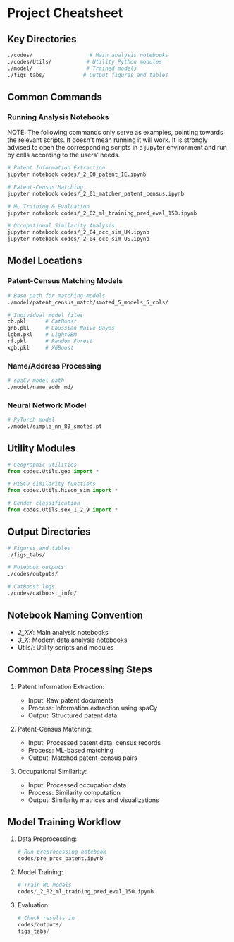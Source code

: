 # Project Cheatsheet

## Key Directories

```bash
./codes/                  # Main analysis notebooks
./codes/Utils/           # Utility Python modules
./model/                 # Trained models
./figs_tabs/            # Output figures and tables
```

## Common Commands

### Running Analysis Notebooks
NOTE: The following commands only serve as examples, pointing towards the relevant scripts. It doesn't mean running it will work. It is strongly advised to open the corresponding scripts in a jupyter environment and run by cells according to the users' needs.
```bash
# Patent Information Extraction
jupyter notebook codes/_2_00_patent_IE.ipynb

# Patent-Census Matching
jupyter notebook codes/_2_01_matcher_patent_census.ipynb

# ML Training & Evaluation
jupyter notebook codes/_2_02_ml_training_pred_eval_150.ipynb

# Occupational Similarity Analysis
jupyter notebook codes/_2_04_occ_sim_UK.ipynb
jupyter notebook codes/_2_04_occ_sim_US.ipynb
```

## Model Locations

### Patent-Census Matching Models
```bash
# Base path for matching models
./model/patent_census_match/smoted_5_models_5_cols/

# Individual model files
cb.pkl      # CatBoost
gnb.pkl     # Gaussian Naive Bayes
lgbm.pkl    # LightGBM
rf.pkl      # Random Forest
xgb.pkl     # XGBoost
```

### Name/Address Processing
```bash
# spaCy model path
./model/name_addr_md/
```

### Neural Network Model
```bash
# PyTorch model
./model/simple_nn_80_smoted.pt
```

## Utility Modules

```python
# Geographic utilities
from codes.Utils.geo import *

# HISCO similarity functions
from codes.Utils.hisco_sim import *

# Gender classification
from codes.Utils.sex_1_2_9 import *
```

## Output Directories

```bash
# Figures and tables
./figs_tabs/

# Notebook outputs
./codes/outputs/

# CatBoost logs
./codes/catboost_info/
```

## Notebook Naming Convention

- _2_XX_: Main analysis notebooks
- _3_X_: Modern data analysis notebooks
- Utils/: Utility scripts and modules

## Common Data Processing Steps

1. Patent Information Extraction:
   - Input: Raw patent documents
   - Process: Information extraction using spaCy
   - Output: Structured patent data

2. Patent-Census Matching:
   - Input: Processed patent data, census records
   - Process: ML-based matching
   - Output: Matched patent-census pairs

3. Occupational Similarity:
   - Input: Processed occupation data
   - Process: Similarity computation
   - Output: Similarity matrices and visualizations

## Model Training Workflow

1. Data Preprocessing:
   ```python
   # Run preprocessing notebook
   codes/pre_proc_patent.ipynb
   ```

2. Model Training:
   ```python
   # Train ML models
   codes/_2_02_ml_training_pred_eval_150.ipynb
   ```

3. Evaluation:
   ```python
   # Check results in
   codes/outputs/
   figs_tabs/
